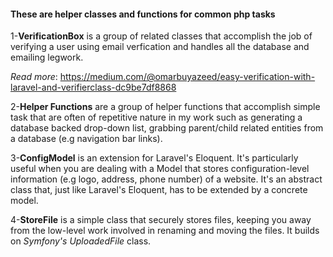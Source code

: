 
#### These are helper classes and functions for common php tasks
1-**VerificationBox** is a group of related classes that accomplish the job of verifying a user using email verfication and handles all the database and emailing legwork.

_Read more_: https://medium.com/@omarbuyazeed/easy-verification-with-laravel-and-verifierclass-dc9be7df8868

2-**Helper Functions** are a group of helper functions that accomplish simple task that are often of repetitive nature in my work such as generating a database backed drop-down list, grabbing parent/child related entities from a database (e.g navigation bar links).

3-**ConfigModel** is an extension for Laravel's Eloquent. It's particularly useful when you are dealing with a Model that stores configuration-level information (e.g logo, address, phone number) of a website. It's an abstract class that, just like Laravel's Eloquent, has to be extended by a concrete model.

4-**StoreFile** is a simple class that securely stores files, keeping you away from the low-level work involved in renaming and moving the files. It builds on _Symfony's UploadedFile_ class.

